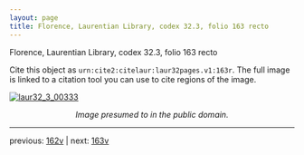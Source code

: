 ```yaml
---
layout: page
title: Florence, Laurentian Library, codex 32.3, folio 163 recto
---
```


Florence, Laurentian Library, codex 32.3, folio 163 recto

Cite this object as `urn:cite2:citelaur:laur32pages.v1:163r`.  The full image is linked to a citation tool you can use to cite regions of the image.

[![laur32_3_00333](http://www.homermultitext.org/iipsrv?IIIF=/project/homer/pyramidal/deepzoom/citelaur/laur32imgs/v1/laur32_3_00333.tif/full/800,/0/default.jpg)](http://www.homermultitext.org/ict2/?urn=urn:cite2:citelaur:laur32imgs.v1:laur32_3_00333) 

<p style="text-align: center; font-style: italic;">Image presumed to in the public domain.</p>

---

previous: [162v](../162v/) | next: [163v](../163v/)